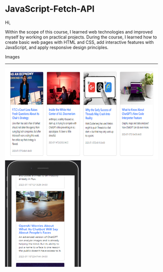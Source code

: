 # JavaScript-Fetch-API


Hi,
<p>Within the scope of this course, I learned web technologies and improved myself by working on practical projects. During the course, I learned how to create basic web pages with HTML and CSS, add interactive features with JavaScript, and apply responsive design principles.</p>

Images
<hr>

<img src="img/apifoto.png" alt="apifoto" width="700" height="300"/><br />
<img src="img/api-foto2.png" alt="apifoto" width="250" height="350"/>



        
